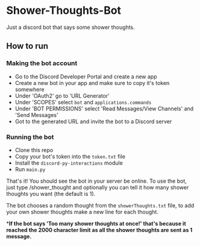 # Shower-Thoughts-Bot
Just a discord bot that says some shower thoughts.

## How to run
### Making the bot account
- Go to the Discord Developer Portal and create a new app
- Create a new bot in your app and make sure to copy it's token somewhere
- Under 'OAuth2' go to 'URL Generator'
- Under 'SCOPES' select `bot` and `applications.commands`
- Under 'BOT PERMISSIONS' select 'Read Messages/View Channels' and 'Send Messages'
- Got to the generated URL and invite the bot to a Discord server
### Running the bot
- Clone this repo
- Copy your bot's token into the `token.txt` file
- Install the `discord-py-interactions` module
- Run `main.py`

That's it! You should see the bot in your server be online.
To use the bot, just type /shower_thought and optionally you can tell it how many shower thoughts you want (the default is 1).

The bot chooses a random thought from the `showerThoughts.txt` file, to add your own shower thoughts make a new line for each thought.

***If the bot says 'Too many shower thoughts at once!' that's because it reached the 2000 character limit as all the shower thoughts are sent as 1 message.**
